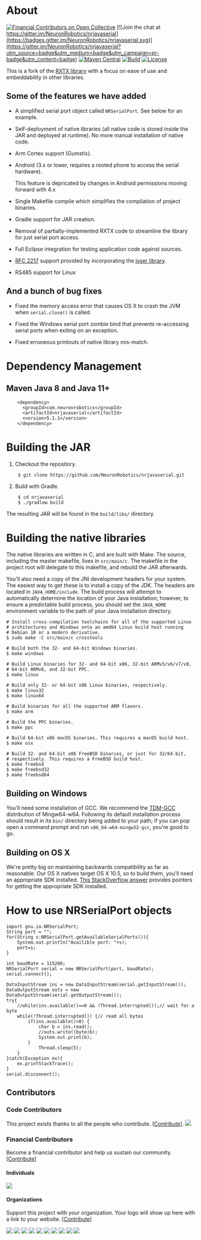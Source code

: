 # About

[![Financial Contributors on Open Collective](https://opencollective.com/nrjavaserial/all/badge.svg?label=financial+contributors)](https://opencollective.com/nrjavaserial) [![Join the chat at https://gitter.im/NeuronRobotics/nrjavaserial](https://badges.gitter.im/NeuronRobotics/nrjavaserial.svg)](https://gitter.im/NeuronRobotics/nrjavaserial?utm_source=badge&utm_medium=badge&utm_campaign=pr-badge&utm_content=badge)
[![Maven Central](https://maven-badges.herokuapp.com/maven-central/com.neuronrobotics/nrjavaserial/badge.svg)](https://maven-badges.herokuapp.com/maven-central/com.neuronrobotics/nrjavaserial)
[![Build](https://github.com/NeuronRobotics/nrjavaserial/workflows/Build/badge.svg)](https://github.com/NeuronRobotics/nrjavaserial/actions/workflows/build.yml?query=branch%3Amaster)
[![License](https://img.shields.io/badge/License-LGPL%20v2.1-brightgreen.svg)](http://www.gnu.org/licenses/old-licenses/lgpl-2.1.txt)

This is a fork of the [RXTX library](http://rxtx.qbang.org/) with a focus on
ease of use and embeddability in other libraries.

## Some of the features we have added

* A simplified serial port object called `NRSerialPort`. See below for an
  example.

* Self-deployment of native libraries (all native code is stored inside the JAR
  and deployed at runtime). No more manual installation of native code.

* Arm Cortex support (Gumstix).

* Android (3.x or lower, requires a rooted phone to access the serial hardware).

    This feature is depricated by changes in Android permissions moving forward with 4.x

* Single Makefile compile which simplifies the compilation of project binaries.

* Gradle support for JAR creation.

* Removal of partially-implemented RXTX code to streamline the library for just
  serial port access.

* Full Eclipse integration for testing application code against sources.

* [RFC 2217](http://tools.ietf.org/html/rfc2217) support provided by
  incorporating the [jvser library](http://github.com/archiecobbs/jvser).

* RS485 support for Linux

## And a bunch of bug fixes

* Fixed the memory access error that causes OS X to crash the JVM when
  `serial.close()` is called.

* Fixed the Windows serial port zombie bind that prevents re-accessing serial
  ports when exiting on an exception.

* Fixed erroneous printouts of native library mis-match.

# Dependency Management

## Maven Java 8 and Java 11+
```
	<dependency>
	  <groupId>com.neuronrobotics</groupId>
	  <artifactId>nrjavaserial</artifactId>
	  <version>5.1.1</version>
	</dependency>
```

# Building the JAR

1. Checkout the repository.

        $ git clone https://github.com/NeuronRobotics/nrjavaserial.git

2. Build with Gradle.

        $ cd nrjavaserial
        $ ./gradlew build

The resulting JAR will be found in the `build/libs/` directory.

# Building the native libraries

The native libraries are written in C,
and are built with Make.
The source,
including the master makefile,
lives in `src/main/c`.
The makefile in the project root
will delegate to this makefile,
and rebuild the JAR afterwards.

You'll also need a copy of the JNI development headers
for your system.
The easiest way to get these is to install a copy of the JDK.
The headers are located in `JAVA_HOME/include`.
The build process will attempt to automatically determine
the location of your Java installation;
however, to ensure a predictable build process,
you should set the `JAVA_HOME` environment variable
to the path of your Java installation directory.

    # Install cross-compilation toolchains for all of the supported Linux
    # architectures and Windows onto an amd64 Linux build host running
    # Debian 10 or a modern derivative.
    $ sudo make -C src/main/c crosstools

    # Build both the 32- and 64-bit Windows binaries.
    $ make windows

    # Build Linux binaries for 32- and 64-bit x86, 32-bit ARMv5/v6/v7/v8,
    # 64-bit ARMv8, and 32-bit PPC.
    $ make linux

    # Build only 32- or 64-bit x86 Linux binaries, respectively.
    $ make linux32
    $ make linux64

    # Build binaries for all the supported ARM flavors.
    $ make arm

    # Build the PPC binaries.
    $ make ppc

    # Build 64-bit x86 macOS binaries. This requires a macOS build host.
    $ make osx

    # Build 32- and 64-bit x86 FreeBSD binaries, or just for 32/64-bit,
    # respectively. This requires a FreeBSD build host.
    $ make freebsd
    $ make freebsd32
    $ make freebsd64

## Building on Windows

You'll need some installation of GCC.
We recommend the [TDM-GCC] distribution of Mingw64-w64.
Following its default installation process
should result in its `bin/` directory being added to your path;
if you can pop open a command prompt and run `x86_64-w64-mingw32-gcc`,
you're good to go.

[TDM-GCC]: https://jmeubank.github.io/tdm-gcc/

## Building on OS X

We're pretty big on maintaining backwards compatibility as far as reasonable.
Our OS X natives target OS X 10.5, so to build them, you'll need an appropriate
SDK installed. [This StackOverflow answer](http://stackoverflow.com/a/6293605)
provides pointers for getting the appropriate SDK installed.

# How to use NRSerialPort objects
```
import gnu.io.NRSerialPort;
String port = "";
for(String s:NRSerialPort.getAvailableSerialPorts()){
	System.out.println("Availible port: "+s);
	port=s;
}

int baudRate = 115200;
NRSerialPort serial = new NRSerialPort(port, baudRate);
serial.connect();

DataInputStream ins = new DataInputStream(serial.getInputStream());
DataOutputStream outs = new DataOutputStream(serial.getOutputStream());
try{
	//while(ins.available()==0 && !Thread.interrupted());// wait for a byte
	while(!Thread.interrupted()) {// read all bytes
		if(ins.available()>0) {
			char b = ins.read();
			//outs.write((byte)b);
			System.out.print(b);
		}
    		Thread.sleep(5);
	}
}catch(Exception ex){
	ex.printStackTrace();
}
serial.disconnect();
```

## Contributors

### Code Contributors

This project exists thanks to all the people who contribute. [[Contribute](CONTRIBUTING.md)].
<a href="https://github.com/NeuronRobotics/nrjavaserial/graphs/contributors"><img src="https://opencollective.com/nrjavaserial/contributors.svg?width=890&button=false" /></a>

### Financial Contributors

Become a financial contributor and help us sustain our community. [[Contribute](https://opencollective.com/nrjavaserial/contribute)]

#### Individuals

<a href="https://opencollective.com/nrjavaserial"><img src="https://opencollective.com/nrjavaserial/individuals.svg?width=890"></a>

#### Organizations

Support this project with your organization. Your logo will show up here with a link to your website. [[Contribute](https://opencollective.com/nrjavaserial/contribute)]

<a href="https://opencollective.com/nrjavaserial/organization/0/website"><img src="https://opencollective.com/nrjavaserial/organization/0/avatar.svg"></a>
<a href="https://opencollective.com/nrjavaserial/organization/1/website"><img src="https://opencollective.com/nrjavaserial/organization/1/avatar.svg"></a>
<a href="https://opencollective.com/nrjavaserial/organization/2/website"><img src="https://opencollective.com/nrjavaserial/organization/2/avatar.svg"></a>
<a href="https://opencollective.com/nrjavaserial/organization/3/website"><img src="https://opencollective.com/nrjavaserial/organization/3/avatar.svg"></a>
<a href="https://opencollective.com/nrjavaserial/organization/4/website"><img src="https://opencollective.com/nrjavaserial/organization/4/avatar.svg"></a>
<a href="https://opencollective.com/nrjavaserial/organization/5/website"><img src="https://opencollective.com/nrjavaserial/organization/5/avatar.svg"></a>
<a href="https://opencollective.com/nrjavaserial/organization/6/website"><img src="https://opencollective.com/nrjavaserial/organization/6/avatar.svg"></a>
<a href="https://opencollective.com/nrjavaserial/organization/7/website"><img src="https://opencollective.com/nrjavaserial/organization/7/avatar.svg"></a>
<a href="https://opencollective.com/nrjavaserial/organization/8/website"><img src="https://opencollective.com/nrjavaserial/organization/8/avatar.svg"></a>
<a href="https://opencollective.com/nrjavaserial/organization/9/website"><img src="https://opencollective.com/nrjavaserial/organization/9/avatar.svg"></a>

